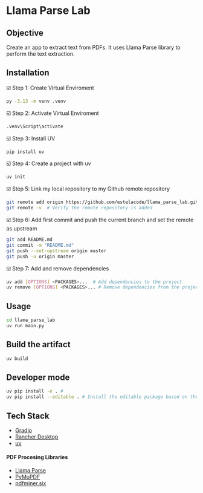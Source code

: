 # Llama Parse Lab

## Objective
Create an app to extract text from PDFs. It uses Llama Parse library to perform the text extraction.

## Installation

☑️ Step 1: Create Virtual Enviroment
```bash
py -3.13 -m venv .venv
```

☑️ Step 2: Activate Virtual Enviroment
```bash
.venv\Script\activate
```

☑️ Step 3: Install UV
```bash
pip install uv
```

☑️ Step 4: Create a project with uv
```bash
uv init
```
☑️ Step 5: Link my local repository to my Github remote repository
```bash
git remote add origin https://github.com/estelacode/llama_parse_lab.git
git remote -v  # Verify the remote repository is added
```

☑️ Step 6: Add first commit and push the current branch and set the remote as upstream
```bash
git add README.md
git commit -m "README.md"
git push --set-upstream origin master 
git push -u origin master
```

☑️ Step 7:  Add and remove dependencies
```bash
uv add [OPTIONS] <PACKAGES>...  # Add dependencies to the project
uv remove [OPTIONS] <PACKAGES>... # Remove dependencies from the project.
```

## Usage
```bash
cd llama_parse_lab
uv run main.py
```

## Build the artifact
```bash
uv build
```

## Developer mode
```bash
uv pip install -e . #
uv pip install --editable . # Install the editable package based on the provided local file path.
```

## Tech Stack
* [Gradio](https://www.gradio.app/docs)
* [Rancher Desktop](https://docs.rancherdesktop.io/)
* [uv](https://docs.astral.sh/uv/concepts/projects/dependencies/)

#### PDF Procesing Libraries
* [Llama Parse](https://www.llamaindex.ai/llamaparse)
* [PyMuPDF](https://github.com/pymupdf/PyMuPDF)
* [pdfminer.six](https://pypi.org/project/pdfminer.six/)